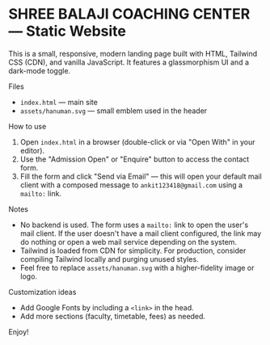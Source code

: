 # SHREE BALAJI COACHING CENTER — Static Website

This is a small, responsive, modern landing page built with HTML, Tailwind CSS (CDN), and vanilla JavaScript. It features a glassmorphism UI and a dark-mode toggle.

Files
- `index.html` — main site
- `assets/hanuman.svg` — small emblem used in the header

How to use
1. Open `index.html` in a browser (double-click or via "Open With" in your editor).
2. Use the "Admission Open" or "Enquire" button to access the contact form.
3. Fill the form and click "Send via Email" — this will open your default mail client with a composed message to `ankit123418@gmail.com` using a `mailto:` link.

Notes
- No backend is used. The form uses a `mailto:` link to open the user's mail client. If the user doesn't have a mail client configured, the link may do nothing or open a web mail service depending on the system.
- Tailwind is loaded from CDN for simplicity. For production, consider compiling Tailwind locally and purging unused styles.
- Feel free to replace `assets/hanuman.svg` with a higher-fidelity image or logo.

Customization ideas
- Add Google Fonts by including a `<link>` in the head.
- Add more sections (faculty, timetable, fees) as needed.

Enjoy!
